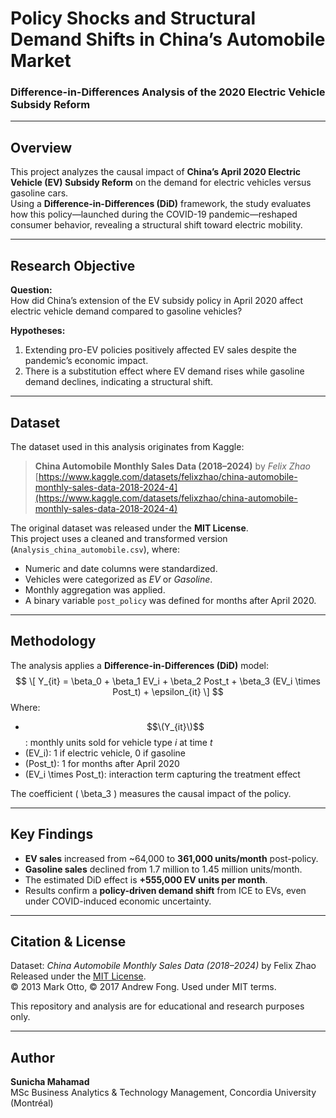 # Policy Shocks and Structural Demand Shifts in China’s Automobile Market  
### Difference-in-Differences Analysis of the 2020 Electric Vehicle Subsidy Reform

---

## Overview
This project analyzes the causal impact of **China’s April 2020 Electric Vehicle (EV) Subsidy Reform** on the demand for electric vehicles versus gasoline cars.  
Using a **Difference-in-Differences (DiD)** framework, the study evaluates how this policy—launched during the COVID-19 pandemic—reshaped consumer behavior, revealing a structural shift toward electric mobility.

---

## Research Objective
**Question:**  
How did China’s extension of the EV subsidy policy in April 2020 affect electric vehicle demand compared to gasoline vehicles?

**Hypotheses:**  
1. Extending pro-EV policies positively affected EV sales despite the pandemic’s economic impact.  
2. There is a substitution effect where EV demand rises while gasoline demand declines, indicating a structural shift.

---

## Dataset
The dataset used in this analysis originates from Kaggle:

> **China Automobile Monthly Sales Data (2018–2024)** by *Felix Zhao*  
> [https://www.kaggle.com/datasets/felixzhao/china-automobile-monthly-sales-data-2018-2024-4](https://www.kaggle.com/datasets/felixzhao/china-automobile-monthly-sales-data-2018-2024-4)

The original dataset was released under the **MIT License**.  
This project uses a cleaned and transformed version (`Analysis_china_automobile.csv`), where:
- Numeric and date columns were standardized.  
- Vehicles were categorized as *EV* or *Gasoline*.  
- Monthly aggregation was applied.  
- A binary variable `post_policy` was defined for months after April 2020.

---

## Methodology
The analysis applies a **Difference-in-Differences (DiD)** model:
$$
\[
Y_{it} = \beta_0 + \beta_1 EV_i + \beta_2 Post_t + \beta_3 (EV_i \times Post_t) + \epsilon_{it}
\]
$$
Where:
- $$\(Y_{it}\)$$: monthly units sold for vehicle type *i* at time *t*  
- \(EV_i\): 1 if electric vehicle, 0 if gasoline  
- \(Post_t\): 1 for months after April 2020  
- \(EV_i \times Post_t\): interaction term capturing the treatment effect  

The coefficient \( \beta_3 \) measures the causal impact of the policy.

---

## Key Findings
- **EV sales** increased from ~64,000 to **361,000 units/month** post-policy.  
- **Gasoline sales** declined from 1.7 million to 1.45 million units/month.  
- The estimated DiD effect is **+555,000 EV units per month**.  
- Results confirm a **policy-driven demand shift** from ICE to EVs, even under COVID-induced economic uncertainty.

---

## Citation & License
Dataset: *China Automobile Monthly Sales Data (2018–2024)* by Felix Zhao  
Released under the [MIT License](https://opensource.org/licenses/MIT).  
© 2013 Mark Otto, © 2017 Andrew Fong. Used under MIT terms.  

This repository and analysis are for educational and research purposes only.

---

## Author
**Sunicha Mahamad**  
MSc Business Analytics & Technology Management, Concordia University (Montréal)
